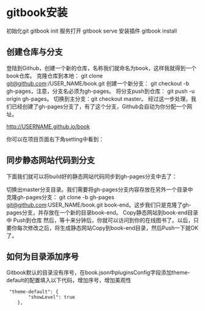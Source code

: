 # gitbook安装
初始化git
gitbook init
服务打开
gitbook serve
安装插件
gitbook install

## 创建仓库与分支
登陆到Github，创建一个新的仓库，名称我们就命名为book，这样我就得到一个book仓库。
克隆仓库到本地： git clone git@github.com:/USER_NAME/book.git
创建一个新分支： git checkout -b gh-pages，注意，分支名必须为gh-pages。
将分支push到仓库： git push -u origin gh-pages。
切换到主分支：git checkout master。
经过这一步处理，我们已经创建了gh-pages分支了，有了这个分支，Github会自动为你分配一个网址。

http://USERNAME.github.io/book

你可以在项目页面右下角setting中看到：

## 同步静态网站代码到分支
下面我们就可以将build好的静态网站代码同步到gh-pages分支中去了：

切换出master分支目录。我们需要将gh-pages分支内容存放在另外一个目录中
克隆gh-pages分支： git clone -b gh-pages git@github.com:USER_NAME/book.git book-end。这步我们只是克隆了gh-pages分支，并存放在一个新的目录book-end。
Copy静态网站到book-end目录中
Push到仓库
然后，等十来分钟后，你就可以访问到你的在线图书了。以后，只要你每次修改之后，将生成静态网站Copy到book-end目录，然后Push一下就OK了。

## 如何为目录添加序号
Gitbook默认的目录没有序号，在book.json中pluginsConfig字段添加theme-default的配置填入以下代码，增加序号，增加美观性
```
 "theme-default": {
        "showLevel": true
    },
```